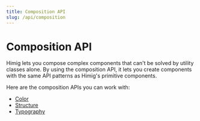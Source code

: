 ```yaml
---
title: Composition API
slug: /api/composition
---
```

# Composition API
Himig lets you compose complex components that can't be solved by utility classes alone. By using the composition API,
it lets you create components with the same API patterns as Himig's primitive components.

Here are the composition APIs you can work with:
- [Color](color.md)
- [Structure](structure.md)
- [Typography](typography.md)